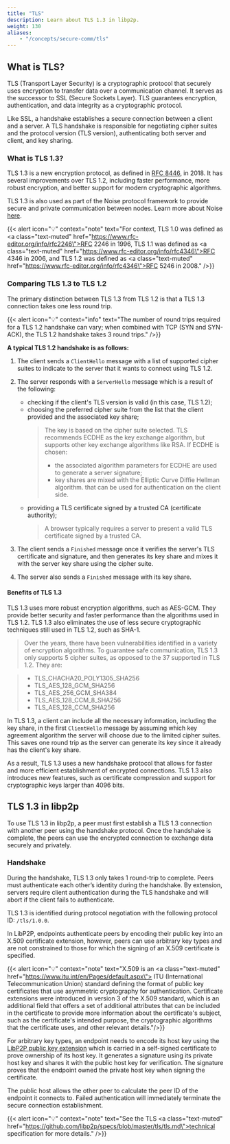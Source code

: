 ```yaml
---
title: "TLS"
description: Learn about TLS 1.3 in libp2p.
weight: 130
aliases:
    - "/concepts/secure-comm/tls"
---
```


## What is TLS?

TLS (Transport Layer Security) is a cryptographic protocol that securely uses encryption
to transfer data over a communication channel. It serves as the successor
to SSL (Secure Sockets Layer). TLS guarantees encryption, authentication, and data integrity
as a cryptographic protocol.

Like SSL, a handshake establishes a secure connection between a client
and a server. A TLS handshake is responsible for negotiating cipher suites and the
protocol version (TLS version), authenticating both server and client, and key
sharing.

### What is TLS 1.3?

TLS 1.3 is a new encryption protocol, as defined in
[RFC 8446](https://www.rfc-editor.org/rfc/rfc8446), in 2018. It has several
improvements over TLS 1.2, including faster performance, more robust encryption,
and better support for modern cryptographic algorithms.

TLS 1.3 is also used as part of the Noise protocol framework to provide secure
and private communication between nodes. Learn more about Noise [here](noise).

{{< alert icon="💡" context="note" text="For context, TLS 1.0 was defined as <a class=\"text-muted\" href=\"https://www.rfc-editor.org/info/rfc2246\">RFC 2246</a> in 1996, TLS 1.1 was  defined as <a class=\"text-muted\" href=\"https://www.rfc-editor.org/info/rfc4346\">RFC 4346</a> in 2006, and TLS 1.2 was defined as <a class=\"text-muted\" href=\"https://www.rfc-editor.org/info/rfc4346\">RFC 5246</a> in 2008." />}}

### Comparing TLS 1.3 to TLS 1.2

The primary distinction between TLS 1.3 from TLS 1.2 is that a TLS 1.3 connection takes
one less round trip.

{{< alert icon="💡" context="info" text="The number of round trips required for a TLS 1.2 handshake can vary; when combined with TCP (SYN and SYN-ACK), the TLS 1.2 handshake takes 3 round trips." />}}

**A typical TLS 1.2 handshake is as follows:**

1. The client sends a `ClientHello` message with a list of supported cipher suites to
   indicate to the server that it wants to connect using TLS 1.2.

2. The server responds with a `ServerHello` message which is a result of the following:
   - checking if the client's TLS version is valid (in this case, TLS 1.2);
   - choosing the preferred cipher suite from the list that the client provided and the
     associated key share;
     > The key is based on the cipher suite selected. TLS recommends ECDHE as the key exchange algorithm,
     > but supports other key exchange algorithms like RSA.
     > If ECDHE is chosen:
     >
     > - the associated algorithm parameters for ECDHE are used to generate a server signature;
     > - key shares are mixed with the Elliptic Curve Diffie Hellman algorithm.
     > that can be used for authentication on the client side.
     >
   - providing a TLS certificate signed by a trusted CA (certificate authority);
     > A browser typically requires a server to present a valid TLS certificate signed by a trusted CA.

3. The client sends a `Finished` message once it verifies the server's TLS certificate and signature,
   and then generates its key share and mixes it with the server key share using the cipher suite.

4. The server also sends a `Finished` message with its key share.

#### Benefits of TLS 1.3

TLS 1.3 uses more robust encryption algorithms, such as AES-GCM. They provide
better security and faster performance than the algorithms used in TLS 1.2. TLS 1.3 also
eliminates the use of less secure cryptographic techniques still used in TLS 1.2,
such as SHA-1.

  > Over the years, there have been vulnerabilities identified in a variety of encryption
  > algorithms. To guarantee safe communication, TLS 1.3 only supports
  > 5 cipher suites, as opposed to the 37 supported in TLS 1.2. They are:

  > - TLS_CHACHA20_POLY1305_SHA256
  > - TLS_AES_128_GCM_SHA256
  > - TLS_AES_256_GCM_SHA384
  > - TLS_AES_128_CCM_8_SHA256
  > - TLS_AES_128_CCM_SHA256

In TLS 1.3, a client can include all the necessary information, including the key share,
in the first `ClientHello` message by assuming which key agreement algorithm the
server will choose due to the limited cipher suites. This saves one round trip as the server can
generate its key since it already has the client's key share.

As a result, TLS 1.3 uses a new handshake protocol that allows for faster and more efficient
establishment of encrypted connections. TLS 1.3 also introduces new features, such as certificate
compression and support for cryptographic keys larger than 4096 bits.

## TLS 1.3 in libp2p

To use TLS 1.3 in libp2p, a peer must first establish a TLS 1.3 connection with another peer using the
handshake protocol. Once the handshake is complete, the peers can use the encrypted connection
to exchange data securely and privately.

### Handshake

During the handshake, TLS 1.3 only takes 1 round-trip to complete.
Peers must authenticate each other’s identity during the handshake.
By extension, servers require client authentication during the TLS handshake
and will abort if the client fails to authenticate.

TLS 1.3 is identified during protocol negotiation with the following protocol ID: `/tls/1.0.0`.

In LibP2P, endpoints authenticate peers by encoding their public key into an X.509 certificate
extension, however, peers can use arbitrary key types and are not constrained to those for which
the signing of an X.509 certificate is specified.

{{< alert icon="💡" context="note" text="X.509 is an <a class=\"text-muted\" href=\"https://www.itu.int/en/Pages/default.aspx\"> ITU (International Telecommunication Union)</a> standard defining the format of public key certificates that use asymmetric cryptography for authentication. Certificate extensions were introduced in version 3 of the X.509 standard, which is an additional field that offers a set of additional attributes that can be included in the certificate to provide more information about the certificate's subject, such as the certificate's intended purpose, the cryptographic algorithms that the certificate uses, and other relevant details."/>}}

For arbitrary key types, an endpoint needs to encode its host key using the
[LibP2P public key extension](https://github.com/libp2p/specs/blob/master/tls/tls.md#libp2p-public-key-extension)
which is carried in a self-signed certificate to prove ownership of its host key. It generates a signature using its private host key and shares it with the
public host key for verification. The signature proves that the endpoint owned
the private host key when signing the certificate.

The public host allows the other peer to calculate the peer ID of the endpoint it connects to. Failed
authentication will immediately terminate the secure connection establishment.

{{< alert icon="💡" context="note" text="See the TLS <a class=\"text-muted\" href=\"https://github.com/libp2p/specs/blob/master/tls/tls.md\">technical specification</a> for more details." />}}
